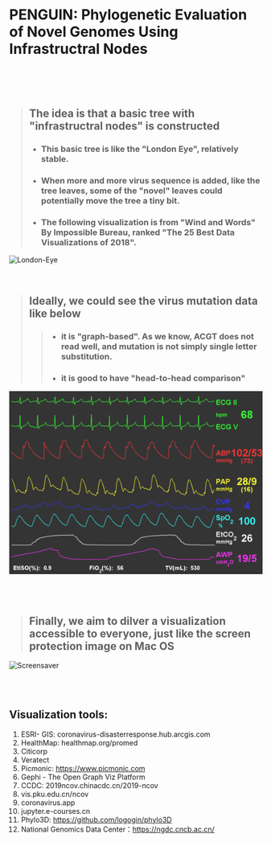 # **PENGUIN**: **P**hylogenetic **E**valuation of **N**ovel **G**enomes **U**sing **I**nfrastructral **N**odes    

<br/><br/><br/>

> ## The idea is that a basic tree with "infrastructral nodes" is constructed   
> - ### This basic tree is like the "London Eye", relatively stable.
> - ### When more and more virus sequence is added, like the tree leaves, some of the "novel" leaves could potentially move the tree a tiny bit.
> - ### The following visualization is from "Wind and Words" By Impossible Bureau, ranked "The 25 Best Data Visualizations of 2018".

![London-Eye](./images/londoneye.gif)

<br/>   


> ## Ideally, we could see the virus mutation data like below
> > - ### it is "graph-based". As we know, ACGT does not read well, and mutation is not simply single letter substitution.
> > - ### it is good to have "head-to-head comparison"

![ECG](./images/ecg.gif)

<br/><br/>   

> ## Finally, we aim to dilver a visualization accessible to everyone, just like the screen protection image on Mac OS   

![Screensaver](./images/screensaver.gif)

<br/><br/>


## Visualization tools: 
1. ESRI- GIS: coronavirus-disasterresponse.hub.arcgis.com
2. HealthMap: healthmap.org/promed
3. Citicorp
4. Veratect
5. Picmonic: https://www.picmonic.com
6. Gephi - The Open Graph Viz Platform
7. CCDC: 2019ncov.chinacdc.cn/2019-ncov
8. vis.pku.edu.cn/ncov
9. coronavirus.app
10. jupyter.e-courses.cn
11. Phylo3D: https://github.com/logogin/phylo3D
12. National Genomics Data Center：https://ngdc.cncb.ac.cn/
